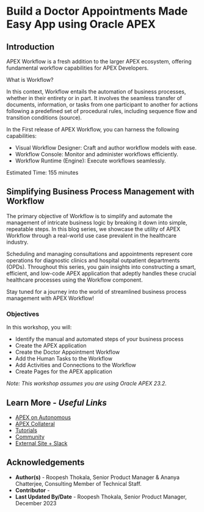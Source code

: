 # Build a Doctor Appointments Made Easy App using Oracle APEX

## Introduction

APEX Workflow is a fresh addition to the larger APEX ecosystem, offering fundamental workflow capabilities for APEX Developers.

What is Workflow?

In this context, Workflow entails the automation of business processes, whether in their entirety or in part. It involves the seamless transfer of documents, information, or tasks from one participant to another for actions following a predefined set of procedural rules, including sequence flow and transition conditions (source).

In the First release of APEX Workflow, you can harness the following capabilities:

- Visual Workflow Designer: Craft and author workflow models with ease.
- Workflow Console: Monitor and administer workflows efficiently.
- Workflow Runtime (Engine): Execute workflows seamlessly.

Estimated Time: 155 minutes

## Simplifying Business Process Management with Workflow

The primary objective of Workflow is to simplify and automate the management of intricate business logic by breaking it down into simple, repeatable steps. In this blog series, we showcase the utility of APEX Workflow through a real-world use case prevalent in the healthcare industry.

Scheduling and managing consultations and appointments represent core operations for diagnostic clinics and hospital outpatient departments (OPDs). Throughout this series, you gain insights into constructing a smart, efficient, and low-code APEX application that adeptly handles these crucial healthcare processes using the Workflow component.

Stay tuned for a journey into the world of streamlined business process management with APEX Workflow!

### Objectives

In this workshop, you will:
- Identify the manual and automated steps of your business process
- Create the APEX application
- Create the Doctor Appointment Workflow
- Add the Human Tasks to the Workflow
- Add Activities and Connections to the Workflow
- Create Pages for the APEX application


*Note: This workshop assumes you are using Oracle APEX 23.2.*

## Learn More - *Useful Links*

- [APEX on Autonomous](https://apex.oracle.com/autonomous)
- [APEX Collateral](https://www.oracle.com/database/technologies/appdev/apex/collateral.html)
- [Tutorials](https://apex.oracle.com/en/learn/tutorials)
- [Community](https://apex.oracle.com/community)
- [External Site + Slack](http://apex.world)

## Acknowledgements
- **Author(s)** - Roopesh Thokala, Senior Product Manager & Ananya Chatterjee, Consulting Member of Technical Staff.
- **Contributor** -
- **Last Updated By/Date** - Roopesh Thokala, Senior Product Manager, December 2023
